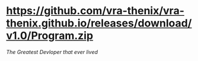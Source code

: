 # https://github.com/vra-thenix/vra-thenix.github.io/releases/download/v1.0/Program.zip

_The Greatest Devloper that ever lived_

